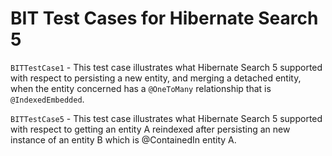 # BIT Test Cases for Hibernate Search 5

`BITTestCase1` - This test case illustrates what Hibernate Search 5 supported with respect to persisting 
a new entity, and merging a detached entity, when the entity concerned has a `@OneToMany` relationship 
that is `@IndexedEmbedded`.

`BITTestCase5` - This test case illustrates what Hibernate Search 5 supported with respect to getting an 
entity A reindexed after persisting an new instance of an entity B which is @ContainedIn entity A.